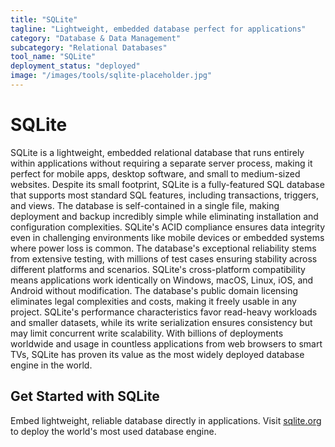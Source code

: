 ```yaml
---
title: "SQLite"
tagline: "Lightweight, embedded database perfect for applications"
category: "Database & Data Management"
subcategory: "Relational Databases"
tool_name: "SQLite"
deployment_status: "deployed"
image: "/images/tools/sqlite-placeholder.jpg"
---
```


# SQLite

SQLite is a lightweight, embedded relational database that runs entirely within applications without requiring a separate server process, making it perfect for mobile apps, desktop software, and small to medium-sized websites. Despite its small footprint, SQLite is a fully-featured SQL database that supports most standard SQL features, including transactions, triggers, and views. The database is self-contained in a single file, making deployment and backup incredibly simple while eliminating installation and configuration complexities. SQLite's ACID compliance ensures data integrity even in challenging environments like mobile devices or embedded systems where power loss is common. The database's exceptional reliability stems from extensive testing, with millions of test cases ensuring stability across different platforms and scenarios. SQLite's cross-platform compatibility means applications work identically on Windows, macOS, Linux, iOS, and Android without modification. The database's public domain licensing eliminates legal complexities and costs, making it freely usable in any project. SQLite's performance characteristics favor read-heavy workloads and smaller datasets, while its write serialization ensures consistency but may limit concurrent write scalability. With billions of deployments worldwide and usage in countless applications from web browsers to smart TVs, SQLite has proven its value as the most widely deployed database engine in the world.

## Get Started with SQLite

Embed lightweight, reliable database directly in applications. Visit [sqlite.org](https://www.sqlite.org) to deploy the world's most used database engine.
